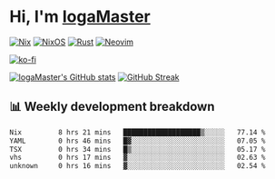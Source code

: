 # Hi, I'm [IogaMaster](https://youtube.com/IogaMaster)  

[![Nix](https://img.shields.io/badge/NIX-5277C3.svg?style=for-the-badge&logo=NixOS&logoColor=white)](https://builtwithnix.org/)
[![NixOS](https://img.shields.io/badge/NIXOS-5277C3.svg?style=for-the-badge&logo=NixOS&logoColor=white)](https://nixos.org/)
[![Rust](https://img.shields.io/badge/rust-%23000000.svg?style=for-the-badge&logo=rust&logoColor=white)](https://www.rust-lang.org/)
[![Neovim](https://img.shields.io/badge/NeoVim-%2357A143.svg?&style=for-the-badge&logo=neovim&logoColor=white)](https://github.com/neovim/neovim)

[![ko-fi](https://ko-fi.com/img/githubbutton_sm.svg)](https://ko-fi.com/X8X2P08GZ)

[![IogaMaster's GitHub stats](https://github-readme-stats.vercel.app/api?username=IogaMaster&show_icons=true&bg_color=1e1e2e&text_color=cdd6f4&icon_color=cba6f7&title_color=94e2d5)](https://github.com/IogaMaster)
[![GitHub Streak](https://streak-stats.demolab.com?user=IogaMaster&theme=catppuccin-mocha&hide_border=false&date_format=M%20j%5B%2C%20Y%5D)](https://git.io/streak-stats)


## 📊 Weekly development breakdown

<!--START_SECTION:wakaweek-->

```txt
Nix         8 hrs 21 mins   ███████████████████▒░░░░░   77.14 %
YAML        0 hrs 46 mins   █▓░░░░░░░░░░░░░░░░░░░░░░░   07.05 %
TSX         0 hrs 34 mins   █▒░░░░░░░░░░░░░░░░░░░░░░░   05.17 %
vhs         0 hrs 17 mins   ▓░░░░░░░░░░░░░░░░░░░░░░░░   02.63 %
unknown     0 hrs 16 mins   ▓░░░░░░░░░░░░░░░░░░░░░░░░   02.54 %
```

<!--END_SECTION:wakaweek-->
